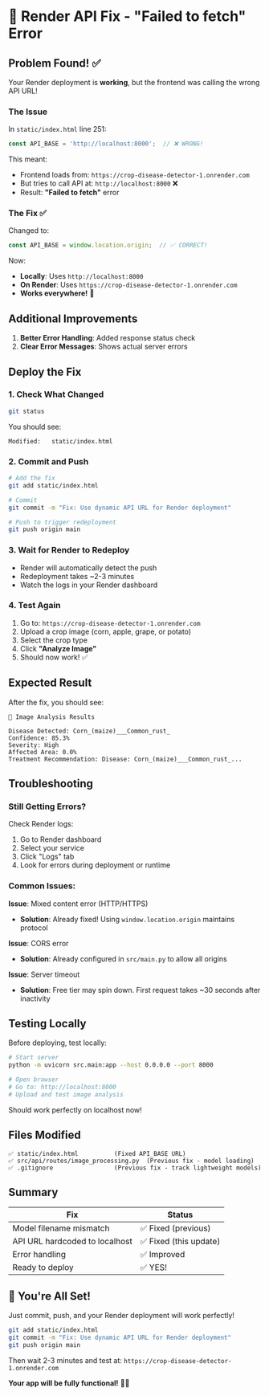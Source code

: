 # 🔧 Render API Fix - "Failed to fetch" Error

## Problem Found! ✅

Your Render deployment is **working**, but the frontend was calling the wrong API URL!

### The Issue

In `static/index.html` line 251:
```javascript
const API_BASE = 'http://localhost:8000';  // ❌ WRONG!
```

This meant:
- Frontend loads from: `https://crop-disease-detector-1.onrender.com`
- But tries to call API at: `http://localhost:8000` ❌
- Result: **"Failed to fetch"** error

### The Fix ✅

Changed to:
```javascript
const API_BASE = window.location.origin;  // ✅ CORRECT!
```

Now:
- **Locally**: Uses `http://localhost:8000`
- **On Render**: Uses `https://crop-disease-detector-1.onrender.com`
- **Works everywhere!** 🎉

## Additional Improvements

1. **Better Error Handling**: Added response status check
2. **Clear Error Messages**: Shows actual server errors

## Deploy the Fix

### 1. Check What Changed
```bash
git status
```

You should see:
```
Modified:   static/index.html
```

### 2. Commit and Push
```bash
# Add the fix
git add static/index.html

# Commit
git commit -m "Fix: Use dynamic API URL for Render deployment"

# Push to trigger redeployment
git push origin main
```

### 3. Wait for Render to Redeploy
- Render will automatically detect the push
- Redeployment takes ~2-3 minutes
- Watch the logs in your Render dashboard

### 4. Test Again
1. Go to: `https://crop-disease-detector-1.onrender.com`
2. Upload a crop image (corn, apple, grape, or potato)
3. Select the crop type
4. Click **"Analyze Image"**
5. Should now work! ✅

## Expected Result

After the fix, you should see:

```
📸 Image Analysis Results

Disease Detected: Corn_(maize)___Common_rust_
Confidence: 85.3%
Severity: High
Affected Area: 0.0%
Treatment Recommendation: Disease: Corn_(maize)___Common_rust_...
```

## Troubleshooting

### Still Getting Errors?

Check Render logs:
1. Go to Render dashboard
2. Select your service
3. Click "Logs" tab
4. Look for errors during deployment or runtime

### Common Issues:

**Issue**: Mixed content error (HTTP/HTTPS)
- **Solution**: Already fixed! Using `window.location.origin` maintains protocol

**Issue**: CORS error
- **Solution**: Already configured in `src/main.py` to allow all origins

**Issue**: Server timeout
- **Solution**: Free tier may spin down. First request takes ~30 seconds after inactivity

## Testing Locally

Before deploying, test locally:

```bash
# Start server
python -m uvicorn src.main:app --host 0.0.0.0 --port 8000

# Open browser
# Go to: http://localhost:8000
# Upload and test image analysis
```

Should work perfectly on localhost now!

## Files Modified

```
✅ static/index.html          (Fixed API_BASE URL)
✅ src/api/routes/image_processing.py  (Previous fix - model loading)
✅ .gitignore                 (Previous fix - track lightweight models)
```

## Summary

| Fix | Status |
|-----|--------|
| Model filename mismatch | ✅ Fixed (previous) |
| API URL hardcoded to localhost | ✅ Fixed (this update) |
| Error handling | ✅ Improved |
| Ready to deploy | ✅ YES! |

## 🎉 You're All Set!

Just commit, push, and your Render deployment will work perfectly!

```bash
git add static/index.html
git commit -m "Fix: Use dynamic API URL for Render deployment"
git push origin main
```

Then wait 2-3 minutes and test at:
`https://crop-disease-detector-1.onrender.com`

**Your app will be fully functional!** 🌱✨

